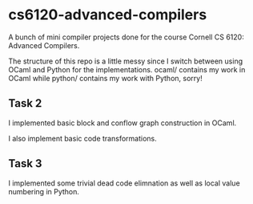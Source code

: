 # cs6120-advanced-compilers

A bunch of mini compiler projects done for the course Cornell CS 6120: Advanced Compilers.

The structure of this repo is a little messy since I switch between using OCaml and Python for the implementations. ocaml/ contains my work in OCaml while python/ contains my work with Python, sorry!

## Task 2
I implemented basic block and conflow graph construction in OCaml.

I also implement basic code transformations.

## Task 3
I implemented some trivial dead code elimnation as well as local value numbering in Python.

